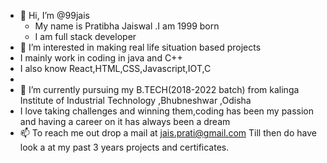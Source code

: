 - 👋 Hi, I’m @99jais
   - My name is Pratibha Jaiswal .I am 1999 born
   - I am full stack developer 
- 👀 I’m interested in making real life situation based projects 
- I mainly work in coding  in java and C++
- I also know React,HTML,CSS,Javascript,IOT,C
- 
- 🌱 I’m currently pursuing my B.TECH(2018-2022 batch) from kalinga Institute of Industrial Technology ,Bhubneshwar ,Odisha
- I love taking challenges and winning them,coding has been my passion and having a career on it has always been a dream
- 📫 To reach me out drop a mail at jais.prati@gmail.com
    Till then do have look a at my past 3 years projects and certificates. 

